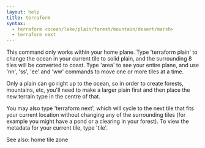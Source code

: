 ```yaml
---
layout: help
title: terraform
syntax:
  - terraform <ocean/lake/plain/forest/mountain/desert/marsh>
  - terraform next
---
```


This command only works within your home plane.  Type 'terraform plain' to 
change the ocean in your current tile to solid plain, and the surrounding 8 
tiles will be converted to coast.  Type 'area' to see your entire plane, and 
use 'nn', 'ss', 'ee' and 'ww' commands to move one or more tiles at a time.

Only a plain can go right up to the ocean, so in order to create forests, 
mountains, etc, you'll need to make a larger plain first and then place the 
new terrain type in the centre of that.

You may also type 'terraform next', which will cycle to the next tile that 
fits your current location without changing any of the surrounding tiles (for
example you might have a pond or a clearing in your forest).  To view the 
metadata for your current tile, type 'tile'.

See also: home tile zone
